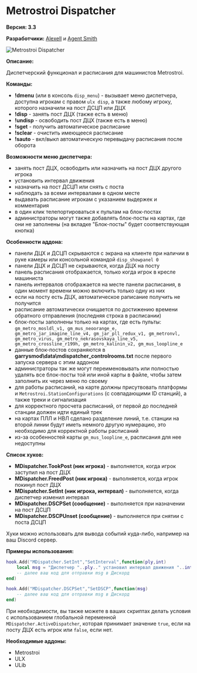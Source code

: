 # Metrostroi Dispatcher

**Версия: 3.3**

**Разработчики:** [Alexell](https://steamcommunity.com/profiles/76561198210303223) и [Agent Smith](https://steamcommunity.com/profiles/76561197990364979)

![Metrostroi Dispatcher](https://mss-project.org/images/addons/metrostroi_dispatcher.jpg)

**Описание:**

Диспетчерский функционал и расписания для машинистов Metrostroi.

**Команды:**

* **!dmenu** (или в консоль `disp_menu`) - вызывает меню диспетчера, доступна игрокам с правом `ulx disp`, а также любому игроку, которого назначили на пост ДСЦП или ДЦХ
* **!disp** - занять пост ДЦХ (также есть в меню)
* **!undisp** - освободить пост ДЦХ (также есть в меню)
* **!sget** - получить автоматическое расписание
* **!sclear** - очистить имеющееся расписание
* **!sauto** - вкл/выкл автоматическую перевыдачу расписания после оборота

**Возможности меню диспетчера:**

* занять пост ДЦХ, освободить или назначить на пост ДЦХ другого игрока
* установить интервал движения
* назначить на пост ДСЦП или снять с поста
* наблюдать за всеми интервалами в одном месте
* выдавать расписание игрокам с указанием выдержек и комментария
* в один клик телепортироваться к пультам на блок-постах
* администраторы могут также добавлять блок-посты на картах, где они не заполнены (на вкладке "Блок-посты" будет соответствующая кнопка)

**Особенности аддона:**

* панели ДЦХ и ДСЦП скрываются с экрана на клиенте при наличии в руке камеры или консольной командой `disp_showpanel 0`
* панели ДЦХ и ДСЦП не скрываются, когда ДЦХ на посту
* панель расписания отображается, только когда игрок в кресле машиниста
* панель интервалов отображается на месте панели расписания, в один момент времени можно включить только одну из них
* если на посту есть ДЦХ, автоматическое раписание получить не получится
* расписание автоматически очищается по достижению времени обратного отправления (последняя строка в расписании)
* блок-посты заполнены только на картах, где есть пульты: `gm_metro_mosldl_v1, gm_mus_neoorange_e, gm_metro_jar_imagine_line_v4, gm_jar_pll_redux_v1, gm_metronvl, gm_metro_virus, gm_metro_nekrasovskaya_line_v5, gm_metro_crossline_r199h, gm_metro_kalinin_v2, gm_mus_loopline_e`
* данные блок-постов сохраняются в **garrysmod\data\mdispatcher_controlrooms.txt** после первого запуска сервера с этим аддоном
* администраторы так же могут переименовывать или полностью удалять все блок-посты той или иной карты в файле, чтобы затем заполнить их через меню по своему
* для работы расписаний, на карте должны присутвовать платформы и `Metrostroi.StationConfigurations` (с совпадающими ID станций), а также треки и сигнализация
* для корректного просчета расписаний, от первой до последней станции должен идти единый трек
* на картах ПЛЛ и НВЛ сделано разделение линий, т.е. станции на второй линии будут иметь немного другую нумерацию, это необходимо для корректной работы расписаний
* из-за особенностей карты `gm_mus_loopline_e`, расписания для нее недоступны

**Список хуков:**

* **MDispatcher.TookPost (ник игрока)** - выполняется, когда игрок заступил на пост ДЦХ
* **MDispatcher.FreedPost (ник игрока)** - выполняется, когда игрок покинул пост ДЦХ
* **MDispatcher.SetInt (ник игрока, интервал)** - выполняется, когда диспетчер изменил интервал
* **MDispatcher.DSCPSet (сообщение)** - выполняется при назначении на пост ДСЦП
* **MDispatcher.DSCPUnset (сообщение)** - выполняется при снятии с поста ДСЦП

Хуки можно использовать для вывода событий куда-либо, например на ваш Discord сервер.

**Примеры использования:**

```lua
hook.Add("MDispatcher.SetInt","SetInterval",function(ply,int)
	local msg = "Диспетчер "..ply.." установил интервал движения "..int
	-- далее ваш код для отправки msg в Дискорд
end)
```

```lua
hook.Add("MDispatcher.DSCPSet","SetDSCP",function(msg)
	-- далее ваш код для отправки msg в Дискорд
end)
```

При необходимости, вы также можете в ваших скриптах делать условия с использованием глобальной переменной `MDispatcher.ActiveDispatcher`, которая принимает значение `true`, если на посту ДЦХ есть игрок или `false`, если нет.

**Необходимые аддоны:**
* Metrostroi
* ULX
* ULib
